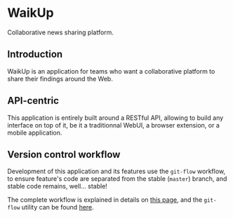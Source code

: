 # WaikUp

Collaborative news sharing platform.

## Introduction

WaikUp is an application for teams who want a collaborative platform to share their
findings around the Web.

## API-centric

This application is entirely built around a RESTful API, allowing to build any interface
on top of it, be it a traditionnal WebUI, a browser extension, or a mobile application.

## Version control workflow

Development of this application and its features use the `git-flow` workflow, to ensure
feature's code are separated from the stable (`master`) branch, and stable code remains,
well... stable!

The complete workflow is explained in details on
[this page](http://nvie.com/posts/a-successful-git-branching-model/ "A successful branching model"),
and the `git-flow` utility can be found [here](https://github.com/nvie/gitflow "Git-Flow").
